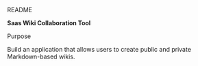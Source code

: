 README

**Saas Wiki Collaboration Tool**  

Purpose  

Build an application that allows users to create public and private Markdown-based wikis.